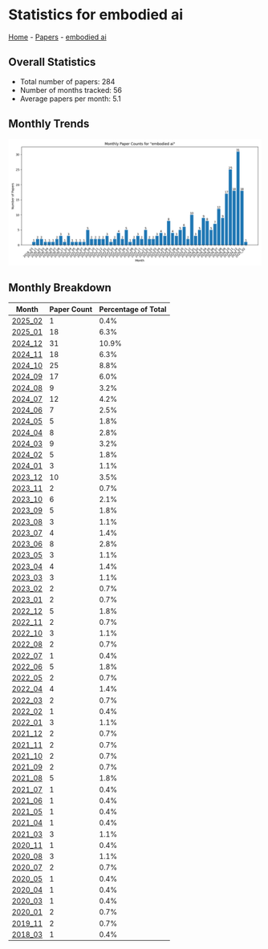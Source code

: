 # Statistics for embodied ai

[Home](https://lixin97.github.io/arXivRadar) - [Papers](https://lixin97.github.io/arXivRadar/papers) - [embodied ai](https://lixin97.github.io/arXivRadar/papers/embodied_ai)

## Overall Statistics

- Total number of papers: 284
- Number of months tracked: 56
- Average papers per month: 5.1

## Monthly Trends

![Monthly Paper Counts](monthly_stats.png)

## Monthly Breakdown

| Month | Paper Count | Percentage of Total |
| --- | --- | --- |
| [2025_02](./2025_02/papers_1.md) | 1 | 0.4% |
| [2025_01](./2025_01/papers_1.md) | 18 | 6.3% |
| [2024_12](./2024_12/papers_1.md) | 31 | 10.9% |
| [2024_11](./2024_11/papers_1.md) | 18 | 6.3% |
| [2024_10](./2024_10/papers_1.md) | 25 | 8.8% |
| [2024_09](./2024_09/papers_1.md) | 17 | 6.0% |
| [2024_08](./2024_08/papers_1.md) | 9 | 3.2% |
| [2024_07](./2024_07/papers_1.md) | 12 | 4.2% |
| [2024_06](./2024_06/papers_1.md) | 7 | 2.5% |
| [2024_05](./2024_05/papers_1.md) | 5 | 1.8% |
| [2024_04](./2024_04/papers_1.md) | 8 | 2.8% |
| [2024_03](./2024_03/papers_1.md) | 9 | 3.2% |
| [2024_02](./2024_02/papers_1.md) | 5 | 1.8% |
| [2024_01](./2024_01/papers_1.md) | 3 | 1.1% |
| [2023_12](./2023_12/papers_1.md) | 10 | 3.5% |
| [2023_11](./2023_11/papers_1.md) | 2 | 0.7% |
| [2023_10](./2023_10/papers_1.md) | 6 | 2.1% |
| [2023_09](./2023_09/papers_1.md) | 5 | 1.8% |
| [2023_08](./2023_08/papers_1.md) | 3 | 1.1% |
| [2023_07](./2023_07/papers_1.md) | 4 | 1.4% |
| [2023_06](./2023_06/papers_1.md) | 8 | 2.8% |
| [2023_05](./2023_05/papers_1.md) | 3 | 1.1% |
| [2023_04](./2023_04/papers_1.md) | 4 | 1.4% |
| [2023_03](./2023_03/papers_1.md) | 3 | 1.1% |
| [2023_02](./2023_02/papers_1.md) | 2 | 0.7% |
| [2023_01](./2023_01/papers_1.md) | 2 | 0.7% |
| [2022_12](./2022_12/papers_1.md) | 5 | 1.8% |
| [2022_11](./2022_11/papers_1.md) | 2 | 0.7% |
| [2022_10](./2022_10/papers_1.md) | 3 | 1.1% |
| [2022_08](./2022_08/papers_1.md) | 2 | 0.7% |
| [2022_07](./2022_07/papers_1.md) | 1 | 0.4% |
| [2022_06](./2022_06/papers_1.md) | 5 | 1.8% |
| [2022_05](./2022_05/papers_1.md) | 2 | 0.7% |
| [2022_04](./2022_04/papers_1.md) | 4 | 1.4% |
| [2022_03](./2022_03/papers_1.md) | 2 | 0.7% |
| [2022_02](./2022_02/papers_1.md) | 1 | 0.4% |
| [2022_01](./2022_01/papers_1.md) | 3 | 1.1% |
| [2021_12](./2021_12/papers_1.md) | 2 | 0.7% |
| [2021_11](./2021_11/papers_1.md) | 2 | 0.7% |
| [2021_10](./2021_10/papers_1.md) | 2 | 0.7% |
| [2021_09](./2021_09/papers_1.md) | 2 | 0.7% |
| [2021_08](./2021_08/papers_1.md) | 5 | 1.8% |
| [2021_07](./2021_07/papers_1.md) | 1 | 0.4% |
| [2021_06](./2021_06/papers_1.md) | 1 | 0.4% |
| [2021_05](./2021_05/papers_1.md) | 1 | 0.4% |
| [2021_04](./2021_04/papers_1.md) | 1 | 0.4% |
| [2021_03](./2021_03/papers_1.md) | 3 | 1.1% |
| [2020_11](./2020_11/papers_1.md) | 1 | 0.4% |
| [2020_08](./2020_08/papers_1.md) | 3 | 1.1% |
| [2020_07](./2020_07/papers_1.md) | 2 | 0.7% |
| [2020_05](./2020_05/papers_1.md) | 1 | 0.4% |
| [2020_04](./2020_04/papers_1.md) | 1 | 0.4% |
| [2020_03](./2020_03/papers_1.md) | 1 | 0.4% |
| [2020_01](./2020_01/papers_1.md) | 2 | 0.7% |
| [2019_11](./2019_11/papers_1.md) | 2 | 0.7% |
| [2018_03](./2018_03/papers_1.md) | 1 | 0.4% |
